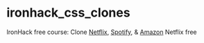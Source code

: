 # ironhack_css_clones
IronHack free course: Clone [Netflix](https://jmtalarn.github.io/ironhack_css_clones/netflix), [Spotify](https://jmtalarn.github.io/ironhack_css_clones/spotify), &amp; [Amazon](https://jmtalarn.github.io/ironhack_css_clones/amazon)
Netflix free 
